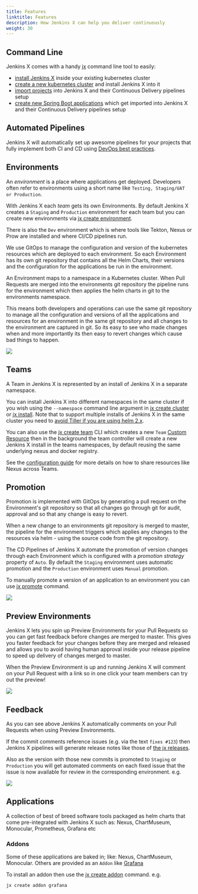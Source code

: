 ```yaml
---
title: Features
linktitle: Features
description: How Jenkins X can help you deliver continuously
weight: 30
---
```



## Command Line

Jenkins X comes with a handy [jx](/commands/jx/) command line tool to easily:

* [install Jenkins X](/docs/install-setup/boot/) inside your existing kubernetes cluster
* [create a new kubernetes cluster](/docs/getting-started/setup/create-cluster/) and install Jenkins X into it
* [import projects](/docs/resources/guides/using-jx/creating/import/) into Jenkins X and their Continuous Delivery pipelines setup
* [create new Spring Boot applications](/developing/create-spring/) which get imported into Jenkins X and their Continuous Delivery pipelines setup

## Automated Pipelines

Jenkins X will automatically set up awesome pipelines for your projects that fully implement both CI and CD using [DevOps best practices](/about/concepts/).

## Environments

An _environment_ is a place where applications get deployed. Developers often refer to environments using a short name like `Testing, Staging/UAT or Production`.

With Jenkins X each _team_ gets its own Environments. By default Jenkins X creates a `Staging` and `Production` environment for each team but you can create new environments via [jx create environment](/commands/jx_create_environment/).

There is also the `Dev` environment which is where tools like Tekton, Nexus or Prow are installed and where CI/CD pipelines run.

We use GitOps to manage the configuration and version of the kubernetes resources which are deployed to each environment. So each Environment has its own git repository that contains all the Helm Charts, their versions and the configuration for the applications be run in the environment.

An Environment maps to a namespace in a Kubernetes cluster. When Pull Requests are merged into the environments git repository the pipeline runs for the environment which then applies the helm charts in git to the environments namespace.

This means both developers and operations can use the same git repository to manage all the configuration and versions of all the applications and resources for an environment in the same git repository and all changes to the environment are captured in git. So its easy to see who made changes when and more importantly its then easy to revert changes which cause bad things to happen.

<img src="/images/gitops.png" class="img-thumbnail">

## Teams

A Team in Jenkins X is represented by an install of Jenkins X in a separate namespace.

You can install Jenkins X into different namespaces in the same cluster if you wish using the `--namespace` command line argument in [jx create cluster](/commands/jx_create_cluster/) or [jx install](/commands/deprecation/). Note that to support multiple installs of Jenkins X in the same cluster you need to [avoid Tiller if you are using helm 2.x](/news/helm-without-tiller/).

You can also use the [jx create team](/commands/jx_create_team/) CLI which creates a new `Team` [Custom Resource](/docs/reference/components/custom-resources/) then in the background the team controller will create a new Jenkins X install in the teams namespaces, by default reusing the same underlying nexus and docker registry.

See the [configuration guide](/docs/resources/guides/managing-jx/common-tasks/config/) for more details on how to share resources like Nexus across Teams.


## Promotion

Promotion is implemented with GitOps by generating a pull request on the Environment's git repository  so that all changes go through git for audit, approval and so that any change is easy to revert.

When a new change to an environments git repository is merged to master, the pipeline for the environment triggers which applies any changes to the resources via helm - using the source code from the git repository.

The CD Pipelines of Jenkins X automate the promotion of version changes through each Environment which is configured with a _promotion strategy_ property of `Auto`. By default the `Staging` environment uses automatic promotion and the `Production` environment uses `Manual` promotion.

To manually promote a version of an application to an environment you can use [jx promote](/developing/promote/) command.

<img src="/images/overview.png" class="img-thumbnail">

## Preview Environments

Jenkins X lets you spin up Preview Environments for your Pull Requests so you can get fast feedback before changes are merged to master. This gives you faster feedback for your changes before they are merged and released and allows you to avoid having human approval inside your release pipeline to speed up delivery of changes merged to master.

When the Preview Environment is up and running Jenkins X will comment on your Pull Request with a link so in one click your team members can try out the preview!

<img src="/images/pr-comment.png" class="img-thumbnail">


## Feedback

As you can see above Jenkins X automatically comments on your Pull Requests when using Preview Environments.

If the commit comments reference issues (e.g. via the text `fixes #123`) then Jenkins X pipelines will generate release notes like those of [the jx releases](https://github.com/jenkins-x/jx/releases).

Also as the version with those new commits is promoted to `Staging` or `Production` you will get automated comments on each fixed issue that the issue is now available for review in the corresponding environment. e.g.

<img src="/images/issue-comment.png" class="img-thumbnail">


## Applications

A collection of best of breed software tools packaged as helm charts that come pre-integrated with Jenkins X such as: Nexus, ChartMuseum, Monocular, Prometheus, Grafana etc

### Addons

Some of these applications are baked in; like: Nexus, ChartMuseum, Monocular.  Others are provided as an `Addon` like [Grafana](https://github.com/grafana/grafana)

To install an addon then use the [jx create addon](/commands/jx_create_addon/) command. e.g.

```sh
jx create addon grafana
```
